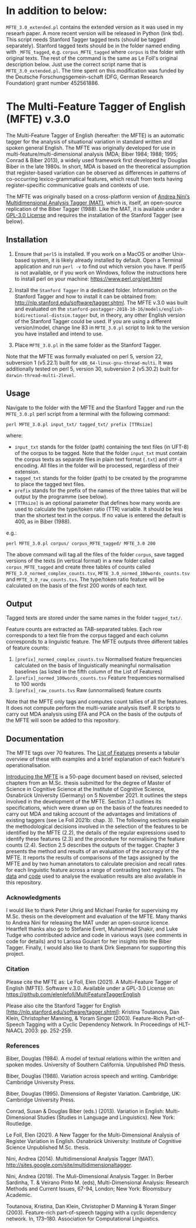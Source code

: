 # In addition to below:
`MFTE_3.0_extended.pl` contains the extended version as it was used in my researh paper. A more recent version will be released in Python (link tbd). This script needs Stanford Tagger tagged texts (should be tagged separately). Stanford tagged texts should be in the folder named ending with `_MFTE_tagged`, e.g. `corpus_MFTE_tagged` where `corpus` is the folder with original texts. The rest of the command is the same as Le Foll's original description below. Just use the correct script name that is `MFTE_3.0_extended.pl`. The time spent on this modification was funded by the Deutsche Forschungsgemein-schaft (DFG, German Research Foundation) grant number 452561886.

# The Multi-Feature Tagger of English (MFTE) v.3.0

The Multi-Feature Tagger of English (hereafter: the MFTE) is an automatic tagger for the analysis of situational variation in standard written and spoken general English. The MFTE was originally developed for use in multi-feature/multi-dimensional analysis (MDA; Biber 1984; 1988; 1995; Conrad & Biber 2013), a widely used framework first developed by Douglas Biber in the late 1980s. In short, MDA is based on the theoretical assumption that register-based variation can be observed as differences in patterns of co-occurring lexico-grammatical features, which result from texts having register-specific communicative goals and contexts of use.

The MFTE was originally based on a cross-platform version of [Andrea Nini’s Multidimensional Analysis Tagger (MAT)](https://github.com/andreanini/multidimensionalanalysistagger), which is, itself, an open-source replication of the Biber Tagger (1988). Like the MAT, it is available under a [GPL-3.0 License](/LICENSE) and requires the installation of the Stanford Tagger (see below). 

## Installation

1. Ensure that `perl5` is installed. If you work on a MacOS or another Unix-based system, it is likely already installed by default. Open a Terminal application and run `perl -v` to find out which version you have. If perl5 is not available, or if you work on Windows, follow the instructions here to install perl on your machine: https://www.perl.org/get.html

2. Install the `Stanford Tagger` in a dedicated folder. Information on the Stanford Tagger and how to install it can be obtained from: http://nlp.stanford.edu/software/tagger.shtml. The MFTE v.3.0 was built and evaluated on the ```stanford-postagger-2018-10-16/models/english-bidirectional-distsim.tagger``` but, in theory, any other English version of the Stanford Tagger could be used. If you are using a different version/model, change line 83 in `MFTE_3.0.pl` script to link to the version you have installed and intend to use.

3. Place `MFTE_3.0.pl` in the same folder as the Stanford Tagger.

Note that the MFTE was formally evaluated on perl 5, version 22, subversion 1 (v5.22.1) built for `x86_64-linux-gnu-thread-multi`. It was additionally tested on perl 5, version 30, subversion 2 (v5.30.2) built for `darwin-thread-multi-2level`.

## Usage

Navigate to the folder with the MFTE and the Stanford Tagger and run the `MFTE_3.0.pl` perl script from a terminal with the following command:

```
perl MFTE_3.0.pl input_txt/ tagged_txt/ prefix [TTRsize]
```

where:
- ```input_txt``` stands for the folder (path) containing the text files (in UFT-8) of the corpus to be tagged. Note that the folder ```input_txt``` must contain the corpus texts as separate files in plain text format (```.txt```) and ```UTF-8``` encoding.  All files in the folder will be processed, regardless of their extension.  
- ```tagged_txt``` stands for the folder (path) to be created by the programme to place the tagged text files.
- ```prefix``` stands for the prefix of the names of the three tables that will be output by the programme (see below).
- ```[TTRsize]``` is an optional parameter that defines how many words are used to calculate the type/token ratio (TTR) variable. It should be less than the shortest text in the corpus. If no value is entered the default is 400, as in Biber (1988).

e.g.:
```
perl MFTE_3.0.pl corpus/ corpus_MFTE_tagged/ MFTE_3.0 200
```

The above command will tag all the files of the folder `corpus`, save tagged versions of the texts (in vertical format) in a new folder called `corpus_MFTE_tagged` and create three tables of counts called ```MFTE_3.0_normed_complex_counts.tsv```, ```MFTE_3.0_normed_100words_counts.tsv``` and ```MFTE_3.0_raw_counts.tvs```. The type/token ratio feature will be calculated on the basis of the first 200 words of each text.

## Output

Tagged texts are stored under the same names in the folder ```tagged_txt/```.

Feature counts are extracted as TAB-separated tables. Each row corresponds to a text file from the corpus tagged and each column corresponds to a linguistic feature. The MFTE outputs three different tables of feature counts:
1.	```[prefix]_normed_complex_counts.tsv```            Normalised feature frequencies calculated on the basis of linguistically meaningful normalisation baselines (as listed in the fifth column of the List of Features)
2.	```[prefix]_normed_100words_counts.tsv```            Feature frequencies normalised to 100 words
3.	```[prefix]_raw_counts.tvs```                         Raw (unnormalised) feature counts

Note that the MFTE only tags and computes count tallies of all the features. It does not compute perform the multi-variate analysis itself. R scripts to carry out MDA analysis using EFA and PCA on the basis of the outputs of the MFTE will soon be added to this repository.

## Documentation

The MFTE tags over 70 features. The [List of Features](tables/ListFullMDAFeatures_v3.0.pdf) presents a tabular overview of these with examples and a brief explanation of each feature's operationalisation.

[Introducing the MFTE](/Introducing_the_MFTE_v3.0.pdf) is a 50-page document based on revised, selected chapters from an M.Sc. thesis submitted for the degree of Master of Science in Cognitive Science at the Institute of Cognitive Science, Osnabrück University (Germany) on 5 November 2021. It outlines the steps involved in the development of the MFTE. Section 2.1 outlines its specifications, which were drawn up on the basis of the features needed to carry out MDA and taking account of the advantages and limitations of existing taggers (see Le Foll 2021b: chap. 3). The following sections explain the methodological decisions involved in the selection of the features to be identified by the MFTE (2.2), the details of the regular expressions used to identify these features (2.3) and the procedure for normalising the feature counts (2.4). Section 2.5 describes the outputs of the tagger. Chapter 3 presents the method and results of an evaluation of the accuracy of the MFTE. It reports the results of comparisons of the tags assigned by the MFTE and by two human annotators to calculate precision and recall rates for each linguistic feature across a range of contrasting text registers. The [data](data) and [code](code/TaggerTestResults.Rmd) used to analyse the evaluation results are also available in this repository.

### Acknowledgments

I would like to thank Peter Uhrig and Michael Franke for supervising my M.Sc. thesis on the development and evaluation of the MFTE. Many thanks to Andrea Nini for releasing the MAT under an open-source licence. Heartfelt thanks also go to Stefanie Evert, Muhammad Shakir, and Luke Tudge who contributed advice and code in various ways (see comments in code for details) and to Larissa Goulart for her insights into the Biber Tagger. Finally, I would also like to thank Dirk Siepmann for supporting this project. 

### Citation

Please cite the MFTE as: 
Le Foll, Elen (2021). A Multi-Feature Tagger of English (MFTE). Software v.3.0. 
Available under a GPL-3.0 License on: https://github.com/elenlefoll/MultiFeatureTaggerEnglish

Please also cite the Stanford Tagger for English [http://nlp.stanford.edu/software/tagger.shtml]:
Kristina Toutanova, Dan Klein, Christopher Manning, & Yoram Singer (2003). Feature-Rich Part-of-Speech Tagging with a Cyclic Dependency Network. In Proceedings of HLT-NAACL 2003: pp. 252-259. 

### References

Biber, Douglas (1984). A model of textual relations within the written and spoken modes. University of Southern California. Unpublished PhD thesis.

Biber, Douglas (1988). Variation across speech and writing. Cambridge: Cambridge University Press. 

Biber, Douglas (1995). Dimensions of Register Variation. Cambridge, UK: Cambridge University Press.

Conrad, Susan & Douglas Biber (eds.) (2013). Variation in English: Multi-Dimensional Studies (Studies in Language and Linguistics). New York: Routledge.

Le Foll, Elen (2021). A New Tagger for the Multi-Dimensional Analysis of Register Variation in English. Osnabrück University: Institute of Cognitive Science Unpublished M.Sc. thesis.

Nini, Andrea (2014). Multidimensional Analysis Tagger (MAT). http://sites.google.com/site/multidimensionaltagger.

Nini, Andrea (2019). The Muli-Dimensional Analysis Tagger. In Berber Sardinha, T. & Veirano Pinto M. (eds), Multi-Dimensional Analysis: Research Methods and Current Issues, 67-94, London; New York: Bloomsbury Academic.

Toutanova, Kristina, Dan Klein, Christopher D Manning & Yoram Singer (2003). Feature-rich part-of-speech tagging with a cyclic dependency network. In, 173–180. Association for Computational Linguistics.
